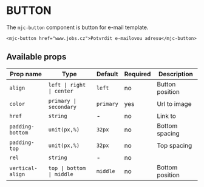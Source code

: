 # BUTTON

The `mjc-button` component is button for e-mail template.

```mjml
<mjc-button href="www.jobs.cz">Potvrdit e-mailovou adresu</mjc-button>
```

## Available props

| Prop name        | Type                      | Default   | Required | Description     |
| ---------------- | ------------------------- | --------- | -------- | --------------- |
| `align`          | `left \| right \| center` | `left`    | no       | Button position |
| `color`          | `primary \| secondary`    | `primary` | yes      | Url to image    |
| `href`           | `string`                  | -         | no       | Link to         |
| `padding-bottom` | `unit(px,%)`              | `32px`    | no       | Bottom spacing  |
| `padding-top`    | `unit(px,%)`              | `32px`    | no       | Top spacing     |
| `rel`            | `string`                  | -         | no       |                 |
| `vertical-align` | `top \| bottom \| middle` | `middle`  | no       | Bottom position |
